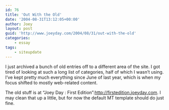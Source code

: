 ```yaml
---
id: 76
title: 'Out With the Old'
date: '2004-08-31T13:12:05+00:00'
author: Joey
layout: post
guid: 'http://www.joeyday.com/2004/08/31/out-with-the-old'
categories:
    - essay
tags:
    - siteupdate
---
```


I just archived a bunch of old entries off to a different area of the site. I got tired of looking at such a long list of categories, half of which I wasn’t using. I’ve kept pretty much everything since June of last year, which is when my focus shifted to mostly web-related content.

The old stuff is at “Joey Day : First Edition”:http://firstedition.joeyday.com. I may clean that up a little, but for now the default MT template should do just fine.